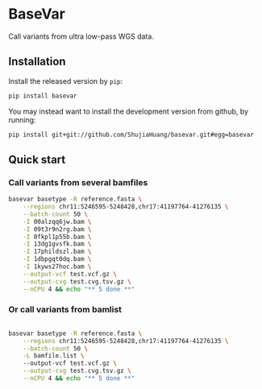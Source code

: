 # BaseVar
Call variants from ultra low-pass WGS data.

## Installation

Install the released version by `pip`:

```bash
pip install basevar
```

You may instead want to install the development version from github, by running:

```bash
pip install git+git://github.com/ShujiaHuang/basevar.git#egg=basevar
```


## Quick start

### Call variants from several bamfiles

```bash
basevar basetype -R reference.fasta \
    --regions chr11:5246595-5248428,chr17:41197764-41276135 \
    --batch-count 50 \
    -I 00alzqq6jw.bam \
    -I 09t3r9n2rg.bam \
    -I 0fkpl1p55b.bam \
    -I 13dg1gvsfk.bam \
    -I 17phildszl.bam \
    -I 1dbpgqt0dq.bam \
    -I 1kyws27hoc.bam \
    --output-vcf test.vcf.gz \
    --output-cvg test.cvg.tsv.gz \
    --nCPU 4 && echo "** 5 done **"
```

### Or call variants from bamlist
```bash

basevar basetype -R reference.fasta \
    --regions chr11:5246595-5248428,chr17:41197764-41276135 \
    --batch-count 50 \
    -L bamfile.list \ 
    --output-vcf test.vcf.gz \
    --output-cvg test.cvg.tsv.gz \
    --nCPU 4 && echo "** 5 done **"

```